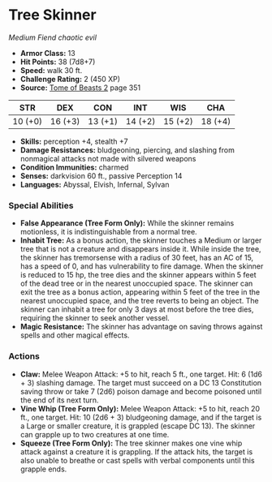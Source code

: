# Tree Skinner

*Medium* *Fiend* *chaotic evil*

- **Armor Class:** 13
- **Hit Points:** 38 (7d8+7)
- **Speed:** walk 30 ft.
- **Challenge Rating:** 2 (450 XP)
- **Source:** [Tome of Beasts 2](https://koboldpress.com/kpstore/product/tome-of-beasts-2-for-5th-edition) page 351

| STR | DEX | CON | INT | WIS | CHA |
| --- | --- | --- | --- | --- | --- |
| 10 (+0) | 16 (+3) | 13 (+1) | 14 (+2) | 15 (+2) | 18 (+4) |

- **Skills:** perception +4, stealth +7
- **Damage Resistances:** bludgeoning, piercing, and slashing from nonmagical attacks not made with silvered weapons
- **Condition Immunities:** charmed
- **Senses:** darkvision 60 ft., passive Perception 14
- **Languages:** Abyssal, Elvish, Infernal, Sylvan
### Special Abilities
- **False Appearance (Tree Form Only):** While the skinner remains motionless, it is indistinguishable from a normal tree.
- **Inhabit Tree:** As a bonus action, the skinner touches a Medium or larger tree that is not a creature and disappears inside it. While inside the tree, the skinner has tremorsense with a radius of 30 feet, has an AC of 15, has a speed of 0, and has vulnerability to fire damage. When the skinner is reduced to 15 hp, the tree dies and the skinner appears within 5 feet of the dead tree or in the nearest unoccupied space. The skinner can exit the tree as a bonus action, appearing within 5 feet of the tree in the nearest unoccupied space, and the tree reverts to being an object. The skinner can inhabit a tree for only 3 days at most before the tree dies, requiring the skinner to seek another vessel.
- **Magic Resistance:** The skinner has advantage on saving throws against spells and other magical effects.
### Actions
- **Claw:** Melee Weapon Attack: +5 to hit, reach 5 ft., one target. Hit: 6 (1d6 + 3) slashing damage. The target must succeed on a DC 13 Constitution saving throw or take 7 (2d6) poison damage and become poisoned until the end of its next turn.
- **Vine Whip (Tree Form Only):** Melee Weapon Attack: +5 to hit, reach 20 ft., one target. Hit: 10 (2d6 + 3) bludgeoning damage, and if the target is a Large or smaller creature, it is grappled (escape DC 13). The skinner can grapple up to two creatures at one time.
- **Squeeze (Tree Form Only):** The tree skinner makes one vine whip attack against a creature it is grappling. If the attack hits, the target is also unable to breathe or cast spells with verbal components until this grapple ends.


